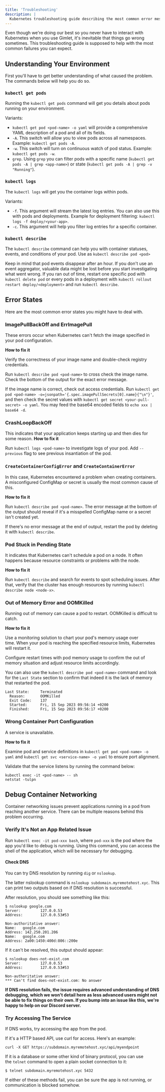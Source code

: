 ```yaml
---
title: 'Troubleshooting'
description: |
  Kubernetes troubleshooting guide describing the most common error messages and the solutions for them.
---
```


Even though we're doing our best so you never have to interact with Kubernetes when you use Gimlet, it's inevitable that things go wrong sometimes. This troubleshooting guide is supposed to help with the most common failures you can expect.

## Understanding Your Environment

First you'll have to get better understanding of what caused the problem. The commands below will help you do so.

### `kubectl get pods`

Running the `kubectl get pods` command will get you details about pods running on your environment.

Variants:
- `kubectl get pod <pod-name> -o yaml` will provide a comprehensive YAML description of a pod and all of its fields.
- `-A`. This switch will allow you to view pods across all namespaces. Example: `kubectl get pods -A`.
- `-w`. This switch will turn on continuous watch of pod status. Example: `kubectl get pods -w`.
- `grep`. Using `grep` you can filter pods with a specific name (`kubectl get pods -A | grep <app-name>`) or state (`kubectl get pods -A | grep -v "Running"`).

### `kubectl logs`

The `kubectl logs` will get you the container logs within pods.

Variants:
- `-f`. This argument will stream the latest log entries. You can also use this with pods and deployments. Example for deployment filtering: `kubectl logs -f deploy/<your-app>`.
- `-c`. This argument will help you filter log entries for a specific container.

### `kubectl describe`

The `kubectl describe` command can help you with container statuses, events, and conditions of your pod. Use as `kubectl describe pod <pod>`

Keep in mind that pod events disappear after an hour. If you don't use an event aggregator, valuable data might be lost before you start investigating what went wrong. If you ran out of time, restart one specific pod with `kubectl delete pod` or every pods in a deployment with `kubectl rollout restart deploy/<deployment>` and run `kubectl describe`.

## Error States

Here are the most common error states you might have to deal with.

### ImagePullBackOff and ErrImagePull

These errors occur when Kubernetes can't fetch the image specified in your pod configuration.

**How to fix it**

Verify the correctness of your image name and double-check registry credentials.

Run `kubectl describe pod <pod-name>` to cross check the image name. Check the bottom of the output for the exact error message.

If the image name is correct, check out access credentials. Run `kubectl get pod <pod-name> -o=jsonpath='{.spec.imagePullSecrets[0].name}{"\n"}'`, and then check the secret values with `kubectl get secret <your-pull-secret> -o yaml`. You may feed the base64 encoded fields to `echo xxx | base64 -d`.

### CrashLoopBackOff

This indicates that your application keeps starting up and then dies for some reason.
**How to fix it**

Run `kubectl logs <pod-name>` to investigate logs of your pod. Add `--previous` flag to see previous insantiation of the pod.

### `CreateContainerConfigError` and `CreateContainerError`

In this case, Kubernetes encountered a problem when creating containers. A misconfigured ConfigMap or secret is usually the most common cause of this.

**How to fix it**

Run `kubectl describe pod <pod-name>`.  The error message at the bottom of the output should reveal if it's a misspelled ConfigMap name or a secret isn't created yet.

If there's no error message at the end of output, restart the pod by deleting it with `kubectl describe`.

### Pod Stuck in Pending State

It indicates that Kubernetes can't schedule a pod on a node. It often happens because resource constraints or problems with the node.

**How to fix it**

Run `kubectl describe` and search for events to spot scheduling issues. After that, verify that the cluster has enough resources by running `kubectl describe node <node-x>`.

### Out of Memory Error and OOMKilled

Running out of memory can cause a pod to restart. OOMKilled is difficult to catch.

**How to fix it**

Use a monitoring solution to chart your pod's memory usage over time. When your pod is reaching the specified resource limits, Kubernetes will restart it.

Configure restart times with pod memory usage to confirm the out of memory situation and adjust resource limits accordingly.

You can also use the `kubectl describe pod <pod-name>` command and look for the `Last State` section to confirm that indeed it is the lack of memory that restarted the pod.

```
Last State:     Terminated
  Reason:       OOMKilled
  Exit Code:    137
  Started:      Fri, 15 Sep 2023 09:56:14 +0200
  Finished:     Fri, 15 Sep 2023 09:56:17 +0200
```

### Wrong Container Port Configuration

A service is unavailable.

**How to fix it**

Examine pod and service definitions in `kubectl get pod <pod-name> -o yaml` and `kubectl get svc <service-name> -o yaml` to ensure port alignment.

Validate that the service listens by running the command below:

```
kubectl exec -it <pod-name> -- sh
netstat -tulpn
```

## Debug Container Networking

Container networking issues prevent applications running in a pod from reaching another service. There can be multiple reasons behind this problem occurring.

### Verify It's Not an App Related Issue

Run `kubectl exec -it pod-xxx bash`, where `pod-xxx` is the pod where the app you'd like to debug is running. Using this command, you can access the shell of the application, which will be necessary for debugging.

#### Check DNS

You can try DNS resolution by running `dig` or `nslookup`.

The latter nslookup command is `nslookup subdomain.myremotehost.xyc`. This can print two outputs based on if DNS resolution is successful.

After resolution, you should see something like this:

```
$ nslookup google.com
Server:         127.0.0.53
Address:        127.0.0.53#53

Non-authoritative answer:
Name:   google.com
Address: 142.250.201.206
Name:   google.com
Address: 2a00:1450:400d:806::200e
```

If it can't be resolved, this output should appear:

```
$ nslookup does-not-exist.com
Server:         127.0.0.53
Address:        127.0.0.53#53

Non-authoritative answer:
*** Can't find does-not-exist.com: No answer
```

**If DNS resolution fails, the issue requires advanced understanding of DNS debugging, which we won't detail here as less advanced users might not be able to fix things on their own. If you bump into an issue like this, we're happy to help on our Discord server.**
### Try Accessing The Service

If DNS works, try accessing the app from the pod.

If it's a HTTP based API, use curl for access. Here's an example:

```
curl -X GET https://subdomain.myremotehost.xyc/api/myendpoint
```

If it is a database or some other kind of binary protocol, you can use the `telnet` command to open a plain socket connection to it:

```
$ telnet subdomain.myremotehost.xyc 5432
```

If either of these methods fail, you can be sure the app is not running, or communication is blocked somehow.
